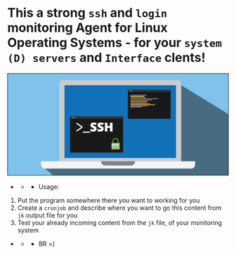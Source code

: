 # This a strong `ssh` and `login`  monitoring Agent for Linux Operating Systems -  for your `system (D) servers` and `Interface` clents!

![](https://github.com/nu11secur1ty/Perl/blob/master/Showing_last_ssh_logins/wall/sshsec.png)

- - - Usage:
1. Put the program somewhere there you want to working for you
2. Create a `cronjob` and describe where you want to go this content from `jk` output file for you
3. Test your already incoming content from the `jk` file, of your monitoring system

- - - BR =)
